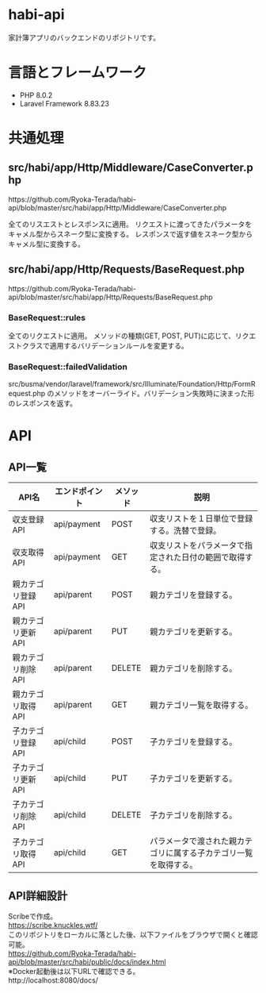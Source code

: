 # habi-api
家計簿アプリのバックエンドのリポジトリです。

# 言語とフレームワーク
- PHP 8.0.2
- Laravel Framework 8.83.23

# 共通処理

<h2>src/habi/app/Http/Middleware/CaseConverter.php</h2>
https://github.com/Ryoka-Terada/habi-api/blob/master/src/habi/app/Http/Middleware/CaseConverter.php<br />
<p>
全てのリスエストとレスポンスに適用。	
リクエストに渡ってきたパラメータをキャメル型からスネーク型に変換する。	
レスポンスで返す値をスネーク型からキャメル型に変換する。	
</p>
		
<h2>src/habi/app/Http/Requests/BaseRequest.php</h2>
https://github.com/Ryoka-Terada/habi-api/blob/master/src/habi/app/Http/Requests/BaseRequest.php<br />
<div>
	<h3>BaseRequest::rules</h3>
	<p>
    全てのリクエストに適用。
		メソッドの種類(GET, POST, PUT)に応じて、リクエストクラスで適用するバリデーションルールを変更する。
  </p>
	<h3>BaseRequest::failedValidation</h3>
  <p>
		src/busma/vendor/laravel/framework/src/Illuminate/Foundation/Http/FormRequest.php
		のメソッドをオーバーライド。バリデーション失敗時に決まった形のレスポンスを返す。
  </p>
</div>

# API
## API一覧

|  API名  |  エンドポイント  | メソッド | 説明 |
| ---- | ---- | ---- | ---- |
|  収支登録API  |  api/payment  |  POST  |  収支リストを１日単位で登録する。洗替で登録。  |
|  収支取得API  |  api/payment  |  GET  |  収支リストをパラメータで指定された日付の範囲で取得する。  |
|  親カテゴリ登録API  |  api/parent  |  POST  |  親カテゴリを登録する。  |
|  親カテゴリ更新API  |  api/parent  |  PUT  |  親カテゴリを更新する。  |
|  親カテゴリ削除API  |  api/parent  |  DELETE  |  親カテゴリを削除する。  |
|  親カテゴリ取得API  |  api/parent  |  GET  |  親カテゴリ一覧を取得する。  |
|  子カテゴリ登録API  |  api/child  |  POST  |  子カテゴリを登録する。  |
|  子カテゴリ更新API  |  api/child  |  PUT  |  子カテゴリを更新する。  |
|  子カテゴリ削除API  |  api/child  |  DELETE  |  子カテゴリを削除する。  |
|  子カテゴリ取得API  |  api/child  |  GET  |  パラメータで渡された親カテゴリに属する子カテゴリ一覧を取得する。  |

## API詳細設計

Scribeで作成。<br />
https://scribe.knuckles.wtf/<br />
このリポジトリをローカルに落とした後、以下ファイルをブラウザで開くと確認可能。<br />
https://github.com/Ryoka-Terada/habi-api/blob/master/src/habi/public/docs/index.html<br />
※Docker起動後は以下URLで確認できる。<br />
http://localhost:8080/docs/

